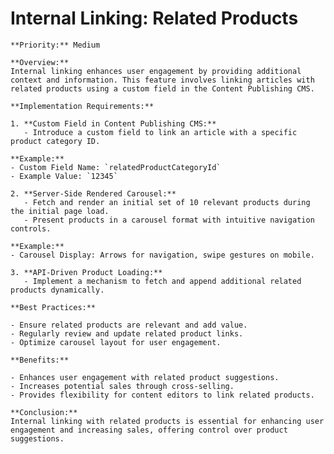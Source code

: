 # Internal Linking: Related Products

    **Priority:** Medium

    **Overview:**
    Internal linking enhances user engagement by providing additional context and information. This feature involves linking articles with related products using a custom field in the Content Publishing CMS.

    **Implementation Requirements:**

    1. **Custom Field in Content Publishing CMS:**
       - Introduce a custom field to link an article with a specific product category ID.

    **Example:**
    - Custom Field Name: `relatedProductCategoryId`
    - Example Value: `12345`

    2. **Server-Side Rendered Carousel:**
       - Fetch and render an initial set of 10 relevant products during the initial page load.
       - Present products in a carousel format with intuitive navigation controls.

    **Example:**
    - Carousel Display: Arrows for navigation, swipe gestures on mobile.

    3. **API-Driven Product Loading:**
       - Implement a mechanism to fetch and append additional related products dynamically.

    **Best Practices:**

    - Ensure related products are relevant and add value.
    - Regularly review and update related product links.
    - Optimize carousel layout for user engagement.

    **Benefits:**

    - Enhances user engagement with related product suggestions.
    - Increases potential sales through cross-selling.
    - Provides flexibility for content editors to link related products.

    **Conclusion:**
    Internal linking with related products is essential for enhancing user engagement and increasing sales, offering control over product suggestions.
